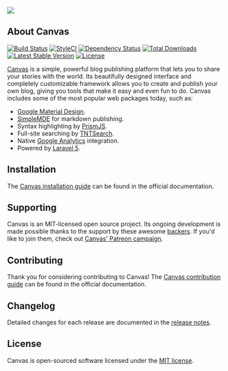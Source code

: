 <a href="http://canvas.toddaustin.io"><img src="https://raw.githubusercontent.com/cnvs/assets/master/paper.jpg"></a>

## About Canvas

<a href="https://travis-ci.org/cnvs/canvas"><img src="https://travis-ci.org/cnvs/canvas.svg?branch=master" alt="Build Status"></a>
<a href="https://styleci.io/repos/52815899"><img src="https://styleci.io/repos/52815899/shield?style=flat&branch=master" alt="StyleCI"></a>
<a href='https://www.versioneye.com/user/projects/5877e84571795300478518f2'><img src='https://www.versioneye.com/user/projects/5877e84571795300478518f2/badge.svg?style=flat' alt="Dependency Status" /></a>
<a href="https://packagist.org/packages/austintoddj/canvas"><img src="https://poser.pugx.org/austintoddj/canvas/downloads" alt="Total Downloads"></a>
<a href="https://packagist.org/packages/cnvs/easel"><img src="https://poser.pugx.org/cnvs/easel/v/stable" alt="Latest Stable Version"></a>
<a href="https://github.com/cnvs/canvas/blob/master/license"><img src="https://poser.pugx.org/cnvs/canvas/license" alt="License"></a>

[Canvas](http://canvas.toddaustin.io) is a simple, powerful blog publishing platform that lets you to share your stories with the world. Its beautifully designed interface and completely customizable framework allows you to create and publish your own blog, giving you tools that make it easy and even fun to do. Canvas includes some of the most popular web packages today, such as:

* [Google Material Design](https://material.google.com).
* [SimpleMDE](https://simplemde.com) for markdown publishing.
* Syntax highlighting by [PrismJS](http://prismjs.com).
* Full-site searching by [TNTSearch](https://github.com/teamtnt/laravel-scout-tntsearch-driver).
* Native [Google Analytics](https://www.google.com/analytics/#?modal_active=none) integration.
* Powered by [Laravel 5](https://laravel.com).

## Installation

The [Canvas installation guide](https://cnvs.readme.io/docs/installation) can be found in the official documentation.

## Supporting

Canvas is an MIT-licensed open source project. Its ongoing development is made possible thanks to the support by these awesome [backers](https://github.com/cnvs/canvas/blob/develop/backers.md). If you'd like to join them, check out [Canvas' Patreon campaign](https://www.patreon.com/canvas).

## Contributing

Thank you for considering contributing to Canvas! The [Canvas contribution guide](https://cnvs.readme.io/docs/contributing) can be found in the official documentation.

## Changelog

Detailed changes for each release are documented in the [release notes](https://github.com/cnvs/canvas/releases).

## License

Canvas is open-sourced software licensed under the [MIT license](https://opensource.org/licenses/MIT).